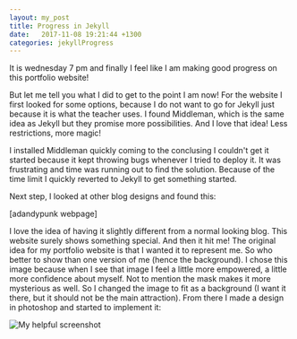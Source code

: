 ```yaml
---
layout: my_post
title: Progress in Jekyll
date:   2017-11-08 19:21:44 +1300
categories: jekyllProgress
---
```


It is wednesday 7 pm and finally I feel like I am making good progress on this portfolio website! 

But let me tell you what I did to get to the point I am now! 
For the website I first looked for some options, because I do not want to go for Jekyll just because it is what the teacher uses. I found Middleman, which is the same idea as Jekyll but they promise more possibilities. And I love that idea! Less restrictions, more magic! 

I installed Middleman quickly coming to the conclusing I couldn't get it started because it kept throwing bugs whenever I tried to deploy it. It was frustrating and time was running out to find the solution. Because of the time limit I quickly reverted to Jekyll to get something started. 

Next step, I looked at other blog designs and found this:

[adandypunk webpage]

I love the idea of having it slightly different from a normal looking blog. This website surely shows something special. And then it hit me! The original idea for my portfolio website is that I wanted it to represent me. So who better to show than one version of me (hence the background). I chose this image because when I see that image I feel a little more empowered, a little more confidence about myself. Not to mention the mask makes it more mysterious as well. So I changed the image to fit as a background (I want it there, but it should not be the main attraction). From there I made a design in photoshop and started to implement it: 

![My helpful screenshot]({{site.url}}\assets\portfolio\screenshot_PortfolioDesign.jpg)

[adandypunk website]: http://www.adandypunk.com/ego